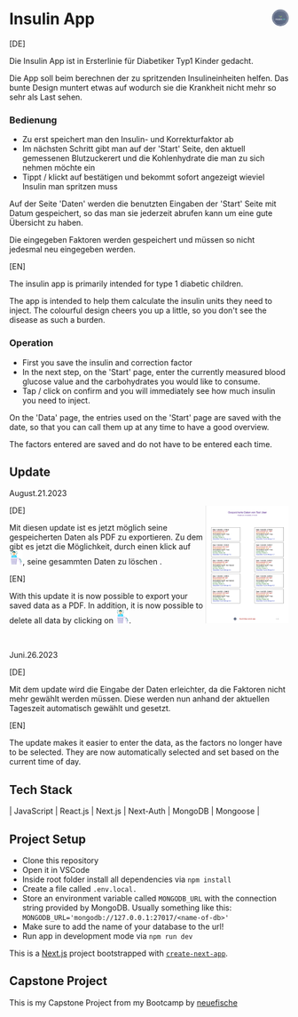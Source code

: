 # Insulin App <img src="./public/logo.png" width="30px" style="border-radius:50%; float:right "   >

[DE]

Die Insulin App ist in Ersterlinie für Diabetiker Typ1 Kinder gedacht.

Die App soll beim berechnen der zu spritzenden Insulineinheiten helfen. Das bunte Design muntert etwas auf wodurch sie die Krankheit nicht mehr so sehr als Last sehen.

### Bedienung

- Zu erst speichert man den Insulin- und Korrekturfaktor ab
- Im nächsten Schritt gibt man auf der 'Start' Seite, den aktuell gemessenen Blutzuckerert und die Kohlenhydrate die man zu sich nehmen möchte ein
- Tippt / klickt auf bestätigen und bekommt sofort angezeigt wieviel Insulin man spritzen muss

Auf der Seite 'Daten' werden die benutzten Eingaben der 'Start' Seite mit Datum gespeichert, so das man sie jederzeit abrufen kann um eine gute Übersicht zu haben.

Die eingegeben Faktoren werden gespeichert und müssen so nicht jedesmal neu eingegeben werden.

[EN]

The insulin app is primarily intended for type 1 diabetic children.

The app is intended to help them calculate the insulin units they need to inject. The colourful design cheers you up a little, so you don't see the disease as such a burden.

### Operation

- First you save the insulin and correction factor
- In the next step, on the 'Start' page, enter the currently measured blood glucose value and the carbohydrates you would like to consume.
- Tap / click on confirm and you will immediately see how much insulin you need to inject.

On the 'Data' page, the entries used on the 'Start' page are saved with the date, so that you can call them up at any time to have a good overview.

The factors entered are saved and do not have to be entered each time.

## Update

August.21.2023

<img src="./public/TestUserPDF.png" width="150px" style="; float:right "/>

[DE]

Mit diesen update ist es jetzt möglich seine gespeicherten Daten als PDF zu exportieren.
Zu dem gibt es jetzt die Möglichkeit, durch einen klick auf ![img](./public/userDeleteIcon.png), seine gesammten Daten zu löschen .

[EN]


With this update it is now possible to export your saved data as a PDF.
In addition, it is now possible to delete all data by clicking on ![img](./public/userDeleteIcon.png).

</br>

Juni.26.2023

[DE]

Mit dem update wird die Eingabe der Daten erleichter, da die Faktoren nicht mehr gewählt werden müssen. Diese werden nun anhand der aktuellen Tageszeit automatisch gewählt und gesetzt.

[EN]

The update makes it easier to enter the data, as the factors no longer have to be selected. They are now automatically selected and set based on the current time of day.



## Tech Stack

| JavaScript | React.js | Next.js | Next-Auth | MongoDB | Mongoose |

## Project Setup

- Clone this repository
- Open it in VSCode
- Inside root folder install all dependencies via `npm install`
- Create a file called `.env.local.`
- Store an environment variable called `MONGODB_URL` with the connection string provided by MongoDB.
  Usually something like this: `MONGODB_URL='mongodb://127.0.0.1:27017/<name-of-db>'`
- Make sure to add the name of your database to the url!
- Run app in development mode via `npm run dev`

This is a [Next.js](https://nextjs.org/) project bootstrapped with [`create-next-app`](https://github.com/vercel/next.js/tree/canary/packages/create-next-app).

## Capstone Project

This is my Capstone Project from my Bootcamp by [neuefische](https://www.neuefische.de/)
